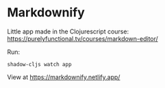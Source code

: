 # Markdownify

Little app made in the Clojurescript course: https://purelyfunctional.tv/courses/markdown-editor/

Run:

```
shadow-cljs watch app
```

View at https://markdownify.netlify.app/
